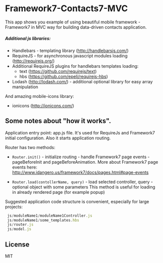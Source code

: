 Framework7-Contacts7-MVC
========================

This app shows you example of using beautiful mobile framework - Framework7 in MVC way for building data-driven contacts application.

##### Additional js libraries:
 - Handlebars - templating library (http://handlebarsjs.com/)
 - RequireJS - for asynchronous javascript modules loading (http://requirejs.org/)
 - Additional RequireJS plugins for handlebars templates loading: 
    - text (https://github.com/requirejs/text)
    - hbs (https://github.com/epeli/requirejs-hbs)
 - Lodash (http://lodash.com/) - additional optional library for easy array manipulation
 
And amazing mobile-icons library:
 - ionicons (http://ionicons.com/) 
 

Some notes about "how it works".
-----

Application entry point: app.js file. 
It's used for RequireJs and Framework7 initial configuration. 
Also it starts application routing.

Router has two methods:
+ ```Router.init()``` - initialize routing - handle Framework7 page events - pageBeforeInit and pageBeforeAnimation.
More about Framework7 page events here:
http://www.idangero.us/framework7/docs/pages.html#page-events

+ ```Router.load(contollerName, query)``` - load selected controller, query - optional object with some parameters
This method is useful for loading in already rendered page (for example popup)


Suggested application code structure is convenient, especially for large projects:
``` js/moduleName1/moduleName1View.js
 js/moduleName1/moduleName1Controller.js
 js/moduleName1/some_templates.hbs
 js/router.js
 js/model.js
```

License
----

MIT
